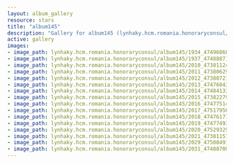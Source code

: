 ```yaml
---
layout: album_gallery
resource: stars
title: "album145"
description: "Gallery for album145 (lynhaky.hcm.romania.honoraryconsul/album145)"
active: gallery
images:
- image_path: lynhaky.hcm.romania.honoraryconsul/album145/1934_474968609_1155601212590504_1888835937739116037_n.jpg
- image_path: lynhaky.hcm.romania.honoraryconsul/album145/1937_474888719_1154983072652318_6647312362765114538_n.jpg
- image_path: lynhaky.hcm.romania.honoraryconsul/album145/2010_473811243_1154248356059123_5346483895678152402_n.jpg
- image_path: lynhaky.hcm.romania.honoraryconsul/album145/2011_473806291_1154248162725809_1455623035964216850_n.jpg
- image_path: lynhaky.hcm.romania.honoraryconsul/album145/2012_473807217_1154248096059149_1188050969488183092_n.jpg
- image_path: lynhaky.hcm.romania.honoraryconsul/album145/2013_474760433_1154248199392472_5795822701819250690_n.jpg
- image_path: lynhaky.hcm.romania.honoraryconsul/album145/2014_474841337_1154248079392484_4849580410908774927_n.jpg
- image_path: lynhaky.hcm.romania.honoraryconsul/album145/2015_473822794_1154248336059125_5708176952852609298_n.jpg
- image_path: lynhaky.hcm.romania.honoraryconsul/album145/2016_474775147_1154248322725793_1213576305038439228_n.jpg
- image_path: lynhaky.hcm.romania.honoraryconsul/album145/2017_475179565_1154247976059161_3819195518697606123_n.jpg
- image_path: lynhaky.hcm.romania.honoraryconsul/album145/2018_474761776_1154248219392470_1380103164318714740_n.jpg
- image_path: lynhaky.hcm.romania.honoraryconsul/album145/2019_474774932_1154248269392465_8535511078667798602_n.jpg
- image_path: lynhaky.hcm.romania.honoraryconsul/album145/2020_475293290_1154248222725803_3070360015940961171_n.jpg
- image_path: lynhaky.hcm.romania.honoraryconsul/album145/2021_473811575_1154248386059120_5744473099967477997_n.jpg
- image_path: lynhaky.hcm.romania.honoraryconsul/album145/2029_475084918_1154246706059288_3458034129395911568_n.jpg
- image_path: lynhaky.hcm.romania.honoraryconsul/album145/2031_474887000_1154246839392608_8138505644411432113_n.jpg
---
```

